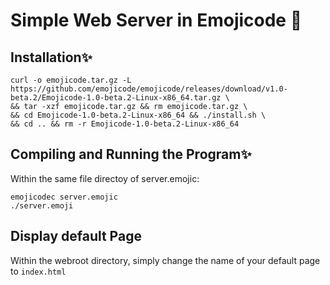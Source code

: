 # Simple Web Server in Emojicode 🍇

## Installation✨
```
curl -o emojicode.tar.gz -L https://github.com/emojicode/emojicode/releases/download/v1.0-beta.2/Emojicode-1.0-beta.2-Linux-x86_64.tar.gz \
&& tar -xzf emojicode.tar.gz && rm emojicode.tar.gz \
&& cd Emojicode-1.0-beta.2-Linux-x86_64 && ./install.sh \
&& cd .. && rm -r Emojicode-1.0-beta.2-Linux-x86_64
``` 

## Compiling and Running the Program✨
Within the same file directoy of server.emojic:
```
emojicodec server.emojic
./server.emoji
``` 
## Display default Page
Within the webroot directory, simply change the name of your default page to `index.html`
